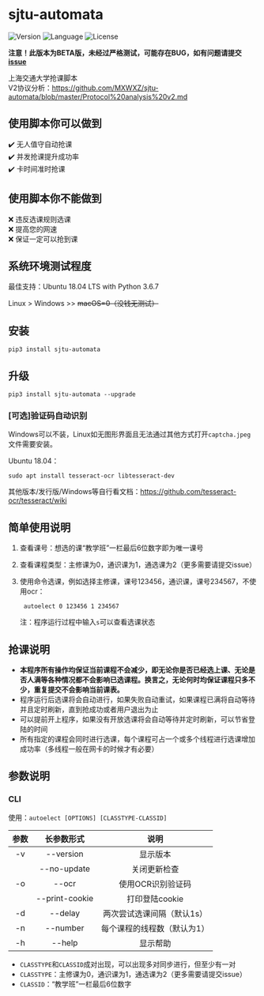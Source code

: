 # sjtu-automata
![Version](https://img.shields.io/badge/Version-0.2.1-blue.svg) ![Language](https://img.shields.io/badge/Language-Python3-red.svg) ![License](https://img.shields.io/badge/License-GPL--3.0-yellow.svg)

**注意！此版本为BETA版，未经过严格测试，可能存在BUG，如有问题请提交[issue](https://github.com/MXWXZ/AutoElect/issues)**

上海交通大学抢课脚本\
V2协议分析：<https://github.com/MXWXZ/sjtu-automata/blob/master/Protocol%20analysis%20v2.md>

## 使用脚本你可以做到
:heavy_check_mark: 无人值守自动抢课\
:heavy_check_mark: 并发抢课提升成功率\
:heavy_check_mark: 卡时间准时抢课

## 使用脚本你不能做到
:x: 违反选课规则选课\
:x: 提高您的网速\
:x: 保证一定可以抢到课

## 系统环境测试程度
最佳支持：Ubuntu 18.04 LTS with Python 3.6.7

Linux > Windows >> ~~macOS=0（没钱无测试）~~

## 安装
    
    pip3 install sjtu-automata

## 升级

    pip3 install sjtu-automata --upgrade

### [可选]验证码自动识别
Windows可以不装，Linux如无图形界面且无法通过其他方式打开`captcha.jpeg`文件需要安装。

Ubuntu 18.04：

    sudo apt install tesseract-ocr libtesseract-dev

其他版本/发行版/Windows等自行看文档：https://github.com/tesseract-ocr/tesseract/wiki
    
## 简单使用说明
1. 查看课号：想选的课“教学班”一栏最后6位数字即为唯一课号
2. 查看课程类型：主修课为0，通识课为1，通选课为2（更多需要请提交issue）
3. 使用命令选课，例如选择主修课，课号123456，通识课，课号234567，不使用ocr：

        autoelect 0 123456 1 234567

    注：程序运行过程中输入`s`可以查看选课状态

## 抢课说明
- **本程序所有操作均保证当前课程不会减少，即无论你是否已经选上课、无论是否人满等各种情况都不会影响已选课程。换言之，无论何时均保证课程只多不少，重复提交不会影响当前课表。**
- 程序运行后选课将会自动进行，如果失败自动重试，如果课程已满将自动等待并且定时刷新，直到抢成功或者用户退出为止
- 可以提前开上程序，如果没有开放选课将会自动等待并定时刷新，可以节省登陆的时间
- 所有指定的课程会同时进行选课，每个课程可占一个或多个线程进行选课增加成功率（多线程一般在网卡的时候才有必要）

## 参数说明
### CLI
使用：`autoelect [OPTIONS] [CLASSTYPE-CLASSID]`

| 参数  |   长参数形式   |            说明             |
| :---: | :------------: | :-------------------------: |
|  -v   |   --version    |          显示版本           |
|       |  --no-update   |        关闭更新检查         |
|  -o   |     --ocr      |      使用OCR识别验证码      |
|       | --print-cookie |       打印登陆cookie        |
|  -d   |    --delay     | 两次尝试选课间隔（默认1s）  |
|  -n   |    --number    | 每个课程的线程数（默认为1） |
|  -h   |     --help     |          显示帮助           |

- `CLASSTYPE`和`CLASSID`成对出现，可以出现多对同步进行，但至少有一对
- `CLASSTYPE`：主修课为0，通识课为1，通选课为2（更多需要请提交issue）
- `CLASSID`：“教学班”一栏最后6位数字